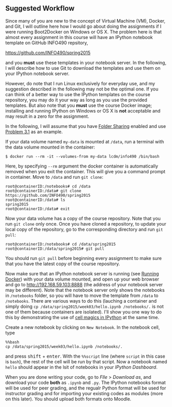 ## Suggested Workflow

Since many of you are new to the concept of Virtual Machine (VM), Docker, and
Git, I will outline here how I would go about doing the assignments if I were running Boot2Docker on Windows or OS X. The problem here is that almost every assignment in this course will have an IPython notebook template on GitHub INFO490 repsitory, 

https://github.com/INFO490/spring2015

and you **must** use these templates in your notebook server. In the following,
I will describe how to use Git to download the templates and use them on your
IPython notebook server.

However, do note that I run Linux exclusively for everyday use, and my suggestion described in the following may not be the optimal one. If you can think of a better way to use the IPython templates on the course repository, you may do it your way as long as you use the provided templates. But also note that you **must** use the course Docker image; installing and running IPython on Windows or OS X is **not** acceptable and may result in a zero for the assignment.

In the following, I will assume that you have [Folder Sharing](https://github.com/INFO490/spring2015/blob/master/week00/docker_folder_sharing.md) enabled and use [Problem 3.1](p1.md) as an example.

If your data volume named `my-data` is mounted at `/data`, run a terminal with
the data volume mounted in the container:

```console
$ docker run --rm -it --volumes-from my-data lcdm/info490 /bin/bash
```

Here, by specifying ``--rm`` argument the docker container is automatically
removed when you exit the container. This will give you a command prompt in container. Move to `/data` and run `git clone`:

```console
root@containerID:/notebooks# cd /data
root@containerID:/data# git clone https://github.com/INFO490/spring2015
root@containerID:/data# ls
spring2015
root@containerID:/data# exit
```

Now your data volume has a copy of the course repository. Note that you run `git clone` only once. Once you have cloned a repository, to update your local copy of the repository, go to the corresponding directory and run `git pull`:

```console
root@containerID:/notebooks# cd /data/spring2015
root@containerID:/data/spring2015# git pull
```

You should run `git pull` before beginning every assignment to make sure that
you have the latest copy of the course repository.

Now make sure that an IPython notebook server is running (see [Running Docker](https://github.com/INFO490/spring2015/blob/master/week00/docker_running_ipynb.md)) with your data volume mounted, and open up your web browser and go to http://192.168.59.103:8888 (the address of your notebook server may be different). Note that the notebook server only shows the notebooks in `/notebooks` folder, so you will have to move the template from `/data` to `/notebooks`. There are various ways to do this (lauching a container and simply doing `cp /data/spring2015/week03/hello.ipynb /notebooks/.` is not one of them because containers are isolated). I'll show you one way to do this by demonstrating the use of [cell magics in IPython](http://nbviewer.ipython.org/github/FRidh/ipython/blob/1.x/examples/notebooks/Cell%20Magics.ipynb) at the same time.

Create a new notebook by clicking on `New Notebook`. In the notebook cell, type

```console
%%bash
cp /data/spring2015/week03/hello.ipynb /notebooks/.
```

and press <kbd>shift</kbd> + <kbd>enter</kbd>. With the `%%script` line (where
`script` in this case is `bash`), the rest of the cell will be run by that
script. Now a notebook named `hello` should appear in the lsit of notebooks in your *IPython Dashboard*.

When you are done writing your code, go to *FIle* > *Download as*, and download
your code **both** as `.ipynb` and `.py`. The IPython notebooks format will be
used for peer grading, and the regualr Python format will be used for
instructor grading and for importing your existing codes as modules (more on
this later). You should upload both formats onto Moodle.
